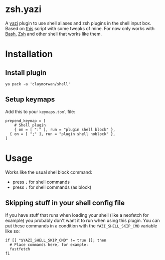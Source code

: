 # zsh.yazi

A [yazi](https://github.com/sxyazi/yazi) plugin to use shell aliases and zsh plugins in the shell input box.
Based on [this](https://github.com/sxyazi/yazi/issues/1206#issuecomment-2188759899) script with some tweaks of mine.
For now only works with [Bash](https://www.gnu.org/software/bash/), [Zsh](https://www.zsh.org/) and other shell that works like them.

# Installation
## Install plugin
```
ya pack -a 'claymorwan/shell'
```
## Setup keymaps
Add this to your `keymaps.toml` file:
```
prepend_keymap = [
	# Shell plugin
	{ on = [ ":" ], run = "plugin shell block" },
  { on = [ ";" ], run = "plugin shell noblock" },
]
```

# Usage
Works like the usual shel block command: 
- press `;` for shell commands
- press `:` for shell commands (as block)

## Skipping stuff in your shell config file
If you have stuff that runs when loading your shell (like a neofetch for example) you probably don't want it to run when using this plugin.
You can put these commands in a condition with the `YAZI_SHELL_SKIP_CMD` variable like so:
```
if [[ "$YAZI_SHELL_SKIP_CMD" != true ]]; then
  # Place commands here, for example:
  fastfetch
fi
```
